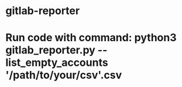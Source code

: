 # gitlab-reporter
# Run code with command: python3 gitlab_reporter.py --list_empty_accounts '/path/to/your/csv'.csv